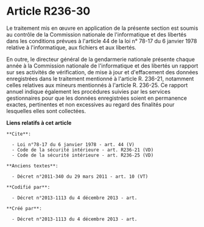 # Article R236-30

Le traitement mis en œuvre en application de la présente section est soumis au contrôle de la Commission nationale de
l'informatique et des libertés dans les conditions prévues à l'article 44 de la loi n° 78-17 du 6 janvier 1978 relative à
l'informatique, aux fichiers et aux libertés. 

En outre, le directeur général de la gendarmerie nationale présente chaque année à la Commission nationale de l'informatique
et des libertés un rapport sur ses activités de vérification, de mise à jour et d'effacement des données enregistrées dans le
traitement mentionné à l'article R. 236-21, notamment celles relatives aux mineurs mentionnés à l'article R. 236-25. Ce
rapport annuel indique également les procédures suivies par les services gestionnaires pour que les données enregistrées
soient en permanence exactes, pertinentes et non excessives au regard des finalités pour lesquelles elles sont collectées.

**Liens relatifs à cet article**

	**Cite**:

	  - Loi n°78-17 du 6 janvier 1978 - art. 44 (V)
	  - Code de la sécurité intérieure - art. R236-21 (VD)
	  - Code de la sécurité intérieure - art. R236-25 (VD)

	**Anciens textes**:

	  - Décret n°2011-340 du 29 mars 2011 - art. 10 (VT)

	**Codifié par**:

	  - Décret n°2013-1113 du 4 décembre 2013 - art.

	**Créé par**:

	  - Décret n°2013-1113 du 4 décembre 2013 - art.
